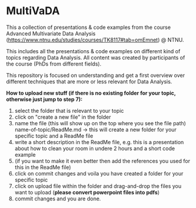 # MultiVaDA
This a collection of presentations &amp; code examples from the course Advanced Multivariate Data Analysis (https://www.ntnu.edu/studies/courses/TK8117#tab=omEmnet) @ NTNU.

This includes all the presentations & code examples on different kind of topics regarding Data Analysis. All content was created by participants of the course (PhDs from different fields).

This repository is focused on understanding and get a first overview over different techniques that are more or less relevant for Data Analysis.

**How to upload new stuff (if there is no existing folder for your topic, otherwise just jump to step 7):**

1. select the folder that is relevant to your topic
2. click on "create a new file" in the folder
3. name the file (this will show up on the top where you see the file path) name-of-topic/ReadMe.md -> this will create a new folder for your specific topic and a ReadMe file
4. write a short description in the ReadMe file, e.g. this is a presentation about how to clean your room in undere 2 hours and a short code example
5. (if you want to make it even better then add the references you used for this in the ReadMe file)
6. click on commit changes and voila you have created a folder for your specific topic
7. click on upload file within the folder and drag-and-drop the files you want to upload (**please convert powerpoint files into pdfs**)
8. commit changes and you are done.
